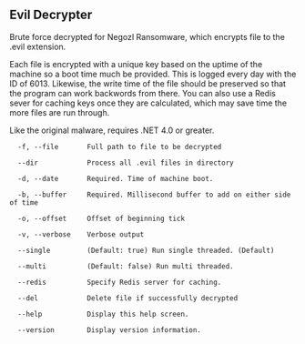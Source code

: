 ## Evil Decrypter

Brute force decrypted for NegozI Ransomware, which encrypts file to the .evil extension. 

Each file is encrypted with a unique key based on the uptime of the machine so a boot time much be provided. This is logged every day with the ID of 6013. Likewise, the write time of the file should be preserved so that the program can work backwords from there. You can also use a Redis sever for caching keys once they are calculated, which may save time the more files are run through.

Like the original malware, requires .NET 4.0 or greater.

```
  -f, --file       Full path to file to be decrypted

  --dir            Process all .evil files in directory

  -d, --date       Required. Time of machine boot.

  -b, --buffer     Required. Millisecond buffer to add on either side of time

  -o, --offset     Offset of beginning tick

  -v, --verbose    Verbose output

  --single         (Default: true) Run single threaded. (Default)

  --multi          (Default: false) Run multi threaded.

  --redis          Specify Redis server for caching.

  --del            Delete file if successfully decrypted

  --help           Display this help screen.

  --version        Display version information.
```